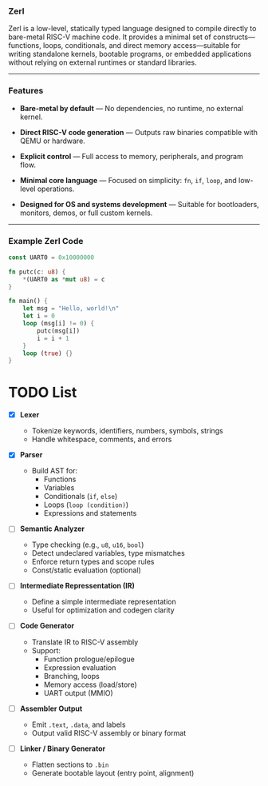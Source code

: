 ### Zerl

Zerl is a low-level, statically typed language designed to compile directly to bare-metal RISC-V machine code. It provides a minimal set of constructs—functions, loops, conditionals, and direct memory access—suitable for writing standalone kernels, bootable programs, or embedded applications without relying on external runtimes or standard libraries.

---

### Features

- **Bare-metal by default** — No dependencies, no runtime, no external kernel.

- **Direct RISC-V code generation** — Outputs raw binaries compatible with QEMU or hardware.

- **Explicit control** — Full access to memory, peripherals, and program flow.

- **Minimal core language** — Focused on simplicity: `fn`, `if`, `loop`, and low-level operations.

- **Designed for OS and systems development** — Suitable for bootloaders, monitors, demos, or full custom kernels.

---

### Example Zerl Code

```rust
const UART0 = 0x10000000

fn putc(c: u8) {
    *(UART0 as *mut u8) = c
}

fn main() {
    let msg = "Hello, world!\n"
    let i = 0
    loop (msg[i] != 0) {
        putc(msg[i])
        i = i + 1
    }
    loop (true) {}
}
```

# TODO List

- [x] **Lexer**
  
  - Tokenize keywords, identifiers, numbers, symbols, strings
  - Handle whitespace, comments, and errors
    
    

- [x] **Parser**
  
  - Build AST for:
    - Functions
    - Variables
    - Conditionals (`if`, `else`)
    - Loops (`loop (condition)`)
    - Expressions and statements
      
      

- [ ] **Semantic Analyzer**
  
  - Type checking (e.g., `u8`, `u16`, `bool`)
  - Detect undeclared variables, type mismatches
  - Enforce return types and scope rules
  - Const/static evaluation (optional)
    
    

- [ ] **Intermediate Repressentation (IR)**
  
  - Define a simple intermediate representation
  - Useful for optimization and codegen clarity
    
    

- [ ] **Code Generator**
  
  - Translate IR to RISC-V assembly
  - Support:
    - Function prologue/epilogue
    - Expression evaluation
    - Branching, loops
    - Memory access (load/store)
    - UART output (MMIO)
      
      

- [ ] **Assembler Output**
  
  - Emit `.text`, `.data`, and labels
  - Output valid RISC-V assembly or binary format
    
    

- [ ] **Linker / Binary Generator**
  
  - Flatten sections to `.bin`
  - Generate bootable layout (entry point, alignment)





